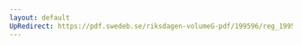 ```yaml
---
layout: default
UpRedirect: https://pdf.swedeb.se/riksdagen-volumeG-pdf/199596/reg_199596/reg_199596_0033.pdf
---
```

